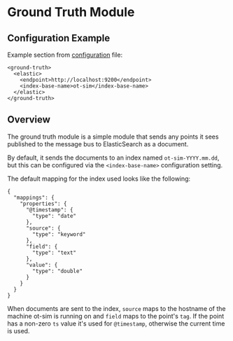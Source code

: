 # Ground Truth Module

## Configuration Example

Example section from [configuration](configuration.md) file:

```
<ground-truth>
  <elastic>
    <endpoint>http://localhost:9200</endpoint>
    <index-base-name>ot-sim</index-base-name>
  </elastic>
</ground-truth>
```

## Overview

The ground truth module is a simple module that sends any points it sees
published to the message bus to ElasticSearch as a document.

By default, it sends the documents to an index named `ot-sim-YYYY.mm.dd`, but
this can be configured via the `<index-base-name>` configuration setting.

The default mapping for the index used looks like the following:

```
{
  "mappings": {
    "properties": {
      "@timestamp": {
        "type": "date"
      },
      "source": {
        "type": "keyword"
      },
      "field": {
        "type": "text"
      },
      "value": {
        "type": "double"
      }
    }
  }
}
```

When documents are sent to the index, `source` maps to the hostname of the
machine ot-sim is running on and `field` maps to the point's `tag`. If the point
has a non-zero `ts` value it's used for `@timestamp`, otherwise the current time
is used.
